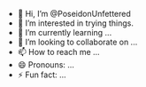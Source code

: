 - 👋 Hi, I’m @PoseidonUnfettered
- 👀 I’m interested in trying things.
- 🌱 I’m currently learning ...
- 💞️ I’m looking to collaborate on ...
- 📫 How to reach me ...
- 😄 Pronouns: ...
- ⚡ Fun fact: ...

<!---
PoseidonUnfettered/PoseidonUnfettered is a ✨ special ✨ repository because its `README.md` (this file) appears on your GitHub profile.
You can click the Preview link to take a look at your changes.
--->
